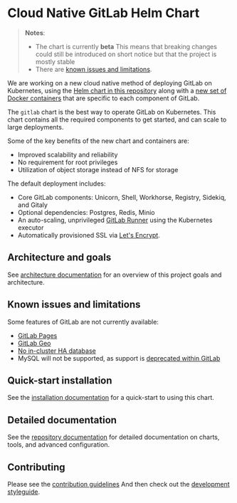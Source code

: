 # Cloud Native GitLab Helm Chart

> **Notes**:
> * The chart is currently **beta** This means that breaking changes could still be introduced on short notice but that the project is mostly stable
> * There are [known issues and limitations](doc/architecture/beta.md#known-issues-and-limitations).


We are working on a new cloud native method of deploying GitLab on Kubernetes, using the [Helm chart in this repository](#helm-charts) along with a [new set of Docker containers](https://gitlab.com/gitlab-org/build/CNG) that are specific to each component of GitLab.

The `gitlab` chart is the best way to operate GitLab on Kubernetes. This chart contains all the required components to get started, and can scale to large deployments.

Some of the key benefits of the new chart and containers are:
* Improved scalability and reliability
* No requirement for root privileges
* Utilization of object storage instead of NFS for storage

The default deployment includes:

- Core GitLab components: Unicorn, Shell, Workhorse, Registry, Sidekiq, and Gitaly
- Optional dependencies: Postgres, Redis, Minio
- An auto-scaling, unprivileged [GitLab Runner](https://docs.gitlab.com/runner/) using the Kubernetes executor
- Automatically provisioned SSL via [Let's Encrypt](https://letsencrypt.org/).

## Architecture and goals

See [architecture documentation](doc/architecture/README.md) for an overview
of this project goals and architecture.

## Known issues and limitations

Some features of GitLab are not currently available:

* [GitLab Pages](https://gitlab.com/charts/gitlab/issues/37)
* [GitLab Geo](https://gitlab.com/charts/gitlab/issues/8)
* [No in-cluster HA database](https://gitlab.com/charts/gitlab/issues/48)
* MySQL will not be supported, as support is [deprecated within GitLab](https://docs.gitlab.com/omnibus/settings/database.html#using-a-mysql-database-management-server-enterprise-edition-only)

## Quick-start installation

See the [installation documentation](doc/installation/README.md) for a quick-start to using this chart.

## Detailed documentation

See the [repository documentation](doc/README.md) for detailed documentation on charts, tools, and advanced configuration.

## Contributing

Please see the [contribution guidelines](CONTRIBUTING.md)
And then check out the [development styleguide](doc/development/README.md).
